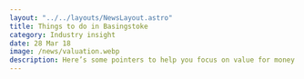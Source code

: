 ```yaml
---
layout: "../../layouts/NewsLayout.astro"
title: Things to do in Basingstoke
category: Industry insight
date: 28 Mar 18
image: /news/valuation.webp
description: Here’s some pointers to help you focus on value for money and help manage the risks associated with being a landlord.
---
```

